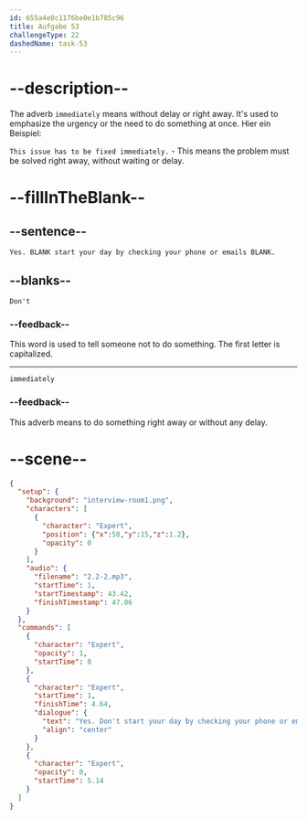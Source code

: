 ```yaml
---
id: 655a4e0c1176be0e1b785c96
title: Aufgabe 53
challengeType: 22
dashedName: task-53
---
```


<!-- (Audio) Expert: Yes. Don't start your day by checking your phone or emails immediately. -->

# --description--

The adverb `immediately` means without delay or right away. It's used to emphasize the urgency or the need to do something at once. Hier ein Beispiel:

`This issue has to be fixed immediately.` - This means the problem must be solved right away, without waiting or delay.

# --fillInTheBlank--

## --sentence--

`Yes. BLANK start your day by checking your phone or emails BLANK.`

## --blanks--

`Don't`

### --feedback--

This word is used to tell someone not to do something. The first letter is capitalized.

---

`immediately`

### --feedback--

This adverb means to do something right away or without any delay.

# --scene--

```json
{
  "setup": {
    "background": "interview-room1.png",
    "characters": [
      {
        "character": "Expert",
        "position": {"x":50,"y":15,"z":1.2},
        "opacity": 0
      }
    ],
    "audio": {
      "filename": "2.2-2.mp3",
      "startTime": 1,
      "startTimestamp": 43.42,
      "finishTimestamp": 47.06
    }
  },
  "commands": [
    {
      "character": "Expert",
      "opacity": 1,
      "startTime": 0
    },
    {
      "character": "Expert",
      "startTime": 1,
      "finishTime": 4.64,
      "dialogue": {
        "text": "Yes. Don't start your day by checking your phone or emails immediately.",
        "align": "center"
      }
    },
    {
      "character": "Expert",
      "opacity": 0,
      "startTime": 5.14
    }
  ]
}
```
